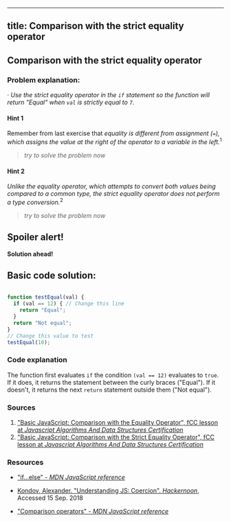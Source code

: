 
---
title: Comparison with the strict equality operator
---
## Comparison with the strict equality operator


### Problem explanation:
· _Use the strict equality operator in the `if` statement so the function will return "Equal" when `val` is strictly equal to `7`._

#### Hint 1
Remember from last exercise that _equality is different from assignment (`=`), which assigns the value at the right of the operator to a variable in the left._<sup>1</sup>
> _try to solve the problem now_
> 
#### Hint 2
_Unlike the equality operator, which attempts to convert both values being compared to a common type, the strict equality operator does not perform a type conversion._<sup>2</sup>
> _try to solve the problem now_

## Spoiler alert!

**Solution ahead!**

## Basic code solution:

```javascript

function testEqual(val) {
  if (val == 12) { // Change this line
    return "Equal";
  }
  return "Not equal";
}
// Change this value to test
testEqual(10);

```

### Code explanation
The function first evaluates `if` the condition `(val == 12)` evaluates to `true`. If it does, it returns the statement between the curly braces ("Equal"). If it doesn't, it returns the next `return` statement outside them ("Not equal"). 

### Sources
1. ["Basic JavaScript: Comparison with the Equality Operator", fCC lesson at *Javascript Algorithms And Data Structures Certification*](https://learn.freecodecamp.org/javascript-algorithms-and-data-structures/basic-javascript/comparison-with-the-equality-operator)
2. ["Basic JavaScript: Comparison with the Strict Equality Operator", fCC lesson at *Javascript Algorithms And Data Structures Certification*](https://learn.freecodecamp.org/javascript-algorithms-and-data-structures/basic-javascript/comparison-with-the-strict-equality-operator)

### Resources

- ["if...else" - *MDN JavaScript reference*](https://developer.mozilla.org/en-US/docs/Web/JavaScript/Reference/Statements/if...else)

- [Kondov, Alexander. "Understanding JS: Coercion". *Hackernoon*](https://hackernoon.com/understanding-js-coercion-ff5684475bfc), Accessed 15 Sep. 2018

- ["Comparison operators" - *MDN JavaScript reference*](https://developer.mozilla.org/en-US/docs/Web/JavaScript/Reference/Operators/Comparison_Operators)
<!--stackedit_data:
eyJoaXN0b3J5IjpbLTI3NzUxNDU5NSwtMTYyNTU5MDQ4Myw1Mz
MxNjQ3MjcsMTIwNzI2Njc0MywtMTE2MzE2NjYzNSwtNjgwNTYy
MTI4LC01MTA3OTk0OTJdfQ==
-->